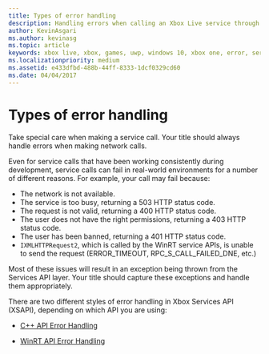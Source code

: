 ```yaml
---
title: Types of error handling
description: Handling errors when calling an Xbox Live service through XSAPI.
author: KevinAsgari
ms.author: kevinasg
ms.topic: article
keywords: xbox live, xbox, games, uwp, windows 10, xbox one, error, service call
ms.localizationpriority: medium
ms.assetid: e433dfbd-488b-44ff-8333-1dcf0329cd60
ms.date: 04/04/2017
---
```


# Types of error handling

Take special care when making a service call.
Your title should always handle errors when making network calls.

Even for service calls that have been working consistently during development, service calls can fail in real-world environments for a number of different reasons.
For example, your call may fail because:
* The network is not available.
* The service is too busy, returning a 503 HTTP status code.
* The request is not valid, returning a 400 HTTP status code.
* The user does not have the right permissions, returning a 403 HTTP status code.
* The user has been banned, returning a 401 HTTP status code.
* `IXMLHTTPRequest2`, which is called by the WinRT service APIs, is unable to send the request (ERROR_TIMEOUT, RPC_S_CALL_FAILED_DNE, etc.)

Most of these issues will result in an exception being thrown from the Services API layer.
Your title should capture these exceptions and handle them appropriately.

There are two different styles of error handling in Xbox Services API (XSAPI), depending on which API you are using:

* [C++ API Error Handling](error-handling-cpp.md)

* [WinRT API Error Handling](error-handling-winrt.md)
